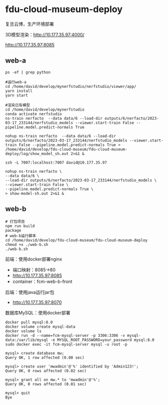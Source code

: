 # fdu-cloud-museum-deploy

复旦云博，生产环境部署

3D模型渲染：http://10.177.35.97:4000/

http://10.177.35.97:8085

## web-a

```Shell
ps -ef | grep python

#运行web-a
cd /home/david/develop/mynerfstudio/nerfstudio/viewer/app/
yarn install
yarn start 

#渲染已有模型
cd /home/david/develop/mynerfstudio
conda activate nerfstudio
ns-train nerfacto  --data data/6 --load-dir outputs/6/nerfacto/2023-03-17_233144/nerfstudio_models --viewer.start-train False --pipeline.model.predict-normals True

nohup ns-train nerfacto  --data data/6 --load-dir outputs/6/nerfacto/2023-03-17_233144/nerfstudio_models --viewer.start-train False --pipeline.model.predict-normals True > /home/david/develop/fdu-cloud-museum/fdu-cloud-museum-deploy/log/show_model_sh.out 2>&1 &

ssh -L 7007:localhost:7007 david@10.177.35.97

nohup ns-train nerfacto \
--data data/6 \
--load-dir outputs/6/nerfacto/2023-03-17_233144/nerfstudio_models \
--viewer.start-train False \
--pipeline.model.predict-normals True \
> show-model-sh.out 2>&1 &
```

## web-b

```shell
# 打包项目
npm run build
package
# web-b运行脚本
cd /home/david/develop/fdu-cloud-museum/fdu-cloud-museum-deploy
chmod +x ./web-b.sh
./web-b.sh

```

前端：使用docker部署nginx
- 端口映射：8085->80
- http://10.177.35.97:8085
- container：fcm-web-b-front

后端：使用java运行jar包
- http://10.177.35.97:8070

数据库MySQL：使用docker部署

```Shell
docker pull mysql:8.0
docker volume create mysql-data
docker volume ls
docker run -d --name=fcm-mysql-server -p 3306:3306 -v mysql-data:/var/lib/mysql -e MYSQL_ROOT_PASSWORD=your_password mysql:8.0
sudo docker exec -it fcm-mysql-server mysql -u root -p

mysql> create database mw;
Query OK, 1 row affected (0.00 sec)

mysql> create user 'mwadmin'@'%' identified by 'Admin123!';
Query OK, 0 rows affected (0.02 sec)

mysql> grant all on mw.* to 'mwadmin'@'%';
Query OK, 0 rows affected (0.01 sec)

mysql> quit
Bye
```